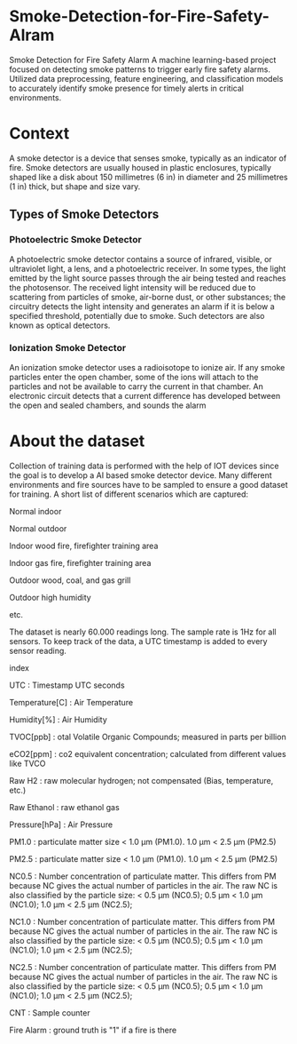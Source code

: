 # Smoke-Detection-for-Fire-Safety-Alram
Smoke Detection for Fire Safety Alarm A machine learning-based project focused on detecting smoke patterns to trigger early fire safety alarms. Utilized data preprocessing, feature engineering, and classification models to accurately identify smoke presence for timely alerts in critical environments.

# Context
A smoke detector is a device that senses smoke, typically as an indicator of fire. Smoke detectors are usually housed in plastic enclosures, typically shaped like a disk about 150 millimetres (6 in) in diameter and 25 millimetres (1 in) thick, but shape and size vary.

## Types of Smoke Detectors

### Photoelectric Smoke Detector

A photoelectric smoke detector contains a source of infrared, visible, or ultraviolet light, a lens, and a photoelectric receiver. In some types, the light emitted by the light source passes through the air being tested and reaches the photosensor. The received light intensity will be reduced due to scattering from particles of smoke, air-borne dust, or other substances; the circuitry detects the light intensity and generates an alarm if it is below a specified threshold, potentially due to smoke. Such detectors are also known as optical detectors.

### Ionization Smoke Detector

An ionization smoke detector uses a radioisotope to ionize air. If any smoke particles enter the open chamber, some of the ions will attach to the particles and not be available to carry the current in that chamber. An electronic circuit detects that a current difference has developed between the open and sealed chambers, and sounds the alarm

# About the dataset
Collection of training data is performed with the help of IOT devices since the goal is to develop a AI based smoke detector device.
Many different environments and fire sources have to be sampled to ensure a good dataset for training. A short list of different scenarios which are captured:


Normal indoor

Normal outdoor

Indoor wood fire, firefighter training area

Indoor gas fire, firefighter training area

Outdoor wood, coal, and gas grill

Outdoor high humidity

etc.

The dataset is nearly 60.000 readings long. The sample rate is 1Hz for all sensors. To keep track of the data, a UTC timestamp is added to every sensor reading.

index

UTC  :
Timestamp UTC seconds

Temperature[C] :
Air Temperature

Humidity[%] :
Air Humidity

TVOC[ppb] :
otal Volatile Organic Compounds; measured in parts per billion

eCO2[ppm] :
co2 equivalent concentration; calculated from different values like TVCO

Raw H2 :
raw molecular hydrogen; not compensated (Bias, temperature, etc.)

Raw Ethanol :
raw ethanol gas

Pressure[hPa] :
Air Pressure

PM1.0 :
particulate matter size < 1.0 µm (PM1.0). 1.0 µm < 2.5 µm (PM2.5)

PM2.5 :
particulate matter size < 1.0 µm (PM1.0). 1.0 µm < 2.5 µm (PM2.5)

NC0.5 :
Number concentration of particulate matter. This differs from PM because NC gives the actual number of particles in the air. The raw NC is also classified by the particle size: < 0.5 µm (NC0.5); 0.5 µm < 1.0 µm (NC1.0); 1.0 µm < 2.5 µm (NC2.5);

NC1.0 :
Number concentration of particulate matter. This differs from PM because NC gives the actual number of particles in the air. The raw NC is also classified by the particle size: < 0.5 µm (NC0.5); 0.5 µm < 1.0 µm (NC1.0); 1.0 µm < 2.5 µm (NC2.5);

NC2.5 :
Number concentration of particulate matter. This differs from PM because NC gives the actual number of particles in the air. The raw NC is also classified by the particle size: < 0.5 µm (NC0.5); 0.5 µm < 1.0 µm (NC1.0); 1.0 µm < 2.5 µm (NC2.5);

CNT :
Sample counter

Fire Alarm :
ground truth is "1" if a fire is there
